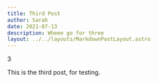```yaml
---
title: Third Post
author: Sarah
date: 2021-07-13
description: Wheee go for three
layout: ../../layouts/MarkdownPostLayout.astro
---
```


3

This is the third post, for testing.
